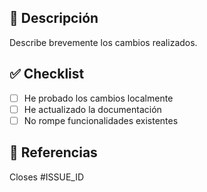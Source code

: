 ## 📝 Descripción

Describe brevemente los cambios realizados.

## ✅ Checklist

- [ ] He probado los cambios localmente
- [ ] He actualizado la documentación
- [ ] No rompe funcionalidades existentes

## 🔗 Referencias

Closes #ISSUE_ID
